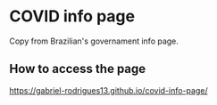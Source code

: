 # COVID info page

Copy from Brazilian's governament info page.

## How to access the page

https://gabriel-rodrigues13.github.io/covid-info-page/
